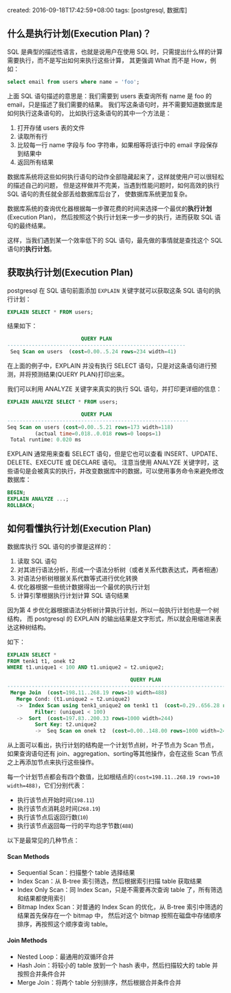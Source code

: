 created: 2016-09-18T17:42:59+08:00
tags: [postgresql, 数据库]


## 什么是执行计划(Execution Plan)？

SQL 是典型的描述性语言，也就是说用户在使用 SQL 时，只需提出什么样的计算需要执行，而不是写出如何来执行这些计算，
其更强调 What 而不是 How，例如：

```sql
select email from users where name = 'foo';
```

上面 SQL 语句描述的意思是：我们需要到 users 表查询所有 name 是 foo 的 email，只是描述了我们需要的结果。
我们写这条语句时，并不需要知道数据库是如何执行这条语句的，
比如执行这条语句的其中一个方法是：

1. 打开存储 users 表的文件
1. 读取所有行
1. 比较每一行 name 字段与 foo 字符串，如果相等将该行中的 email 字段保存到结果中
1. 返回所有结果

数据库系统将这些如何执行语句的动作全部隐藏起来了，这样就使用户可以很轻松的描述自己的问题，
但是这样做并不完美，当遇到性能问题时，如何高效的执行 SQL 语句的责任就全部丢给数据库后台了，
使数据库系统更加复杂。

数据库系统的查询优化器根据每一步骤花费的时间来选择一个最优的**执行计划**(Execution Plan)，
然后按照这个执行计划来一步一步的执行，进而获取 SQL 语句的最终结果。

这样，当我们遇到某一个效率低下的 SQL 语句，最先做的事情就是查找这个 SQL 语句的**执行计划**。


## 获取执行计划(Execution Plan)

postgresql 在 SQL 语句前面添加 `EXPLAIN` 关键字就可以获取这条 SQL 语句的执行计划：

```sql
EXPLAIN SELECT * FROM users;
```

结果如下：

```sql
                        QUERY PLAN
----------------------------------------------------------
 Seq Scan on users  (cost=0.00..5.24 rows=234 width=41)
```

在上面的例子中，EXPLAIN 并没有执行 SELECT 语句，只是对这条语句进行预测，并将预测结果(QUERY PLAN)打印出来。

我们可以利用 ANALYZE 关键字来真实的执行 SQL 语句，并打印更详细的信息：

```sql
EXPLAIN ANALYZE SELECT * FROM users;

                        QUERY PLAN
-----------------------------------------------------------
Seq Scan on users (cost=0.00..5.21 rows=173 width=118)
         (actual time=0.018..0.018 rows=0 loops=1)
 Total runtime: 0.020 ms
```

EXPLAIN 通常用来查看 SELECT 语句，但是它也可以查看 INSERT、UPDATE、DELETE、EXECUTE 或 DECLARE 语句。
注意当使用 ANALYZE 关键字时，这些语句是会被真实的执行，并改变数据库中的数据，可以使用事务命令来避免修改数据库：

```sql
BEGIN;
EXPLAIN ANALYZE ...;
ROLLBACK;
```

## 如何看懂执行计划(Execution Plan)

数据库执行 SQL 语句的步骤是这样的：

1. 读取 SQL 语句
1. 对其进行语法分析，形成一个语法分析树（或者关系代数表达式，两者相通）
1. 对语法分析树根据关系代数等式进行优化转换
1. 优化器根据一些统计数据得出一个最优的执行计划
1. 计算引擎根据执行计划计算 SQL 语句结果

因为第 4 步优化器根据语法分析树计算执行计划，所以一般执行计划也是一个树结构，
而 postgresql 的 EXPLAIN 的输出结果是文字形式，所以就会用缩进来表达这种树结构。

如下：

```sql
EXPLAIN SELECT *
FROM tenk1 t1, onek t2
WHERE t1.unique1 < 100 AND t1.unique2 = t2.unique2;

                                        QUERY PLAN
------------------------------------------------------------------------------------------
 Merge Join  (cost=198.11..268.19 rows=10 width=488)
   Merge Cond: (t1.unique2 = t2.unique2)
   ->  Index Scan using tenk1_unique2 on tenk1 t1  (cost=0.29..656.28 rows=101 width=244)
         Filter: (unique1 < 100)
   ->  Sort  (cost=197.83..200.33 rows=1000 width=244)
         Sort Key: t2.unique2
         ->  Seq Scan on onek t2  (cost=0.00..148.00 rows=1000 width=244)
```

从上面可以看出，执行计划的结构是一个计划节点树，叶子节点为 Scan 节点，
如果查询语句还有 join、aggregation、sorting等其他操作，会在这些 Scan 节点之上再添加节点来执行这些操作。

每一个计划节点都会有四个数值，比如根结点的`(cost=198.11..268.19 rows=10 width=488)`，它们分别代表：

* 执行该节点开始时间(`198.11`)
* 执行该节点消耗总时间(`268.19`)
* 执行该节点后返回行数(`10`)
* 执行该节点返回每一行的平均总字节数(`488`)

以下是最常见的几种节点：

#### Scan Methods

* Sequential Scan：扫描整个 table 选择结果
* Index Scan：从 B-tree 索引筛选，然后根据索引扫描 table 获取结果
* Index Only Scan：同 Index Scan，只是不需要再次查询 table 了，所有筛选和结果都使用索引
* Bitmap Index Scan：对普通的 Index Scan 的优化，从 B-tree 索引中筛选的结果首先保存在一个 bitmap 中，
  然后对这个 bitmap 按照在磁盘中存储顺序排序，再按照这个顺序查询 table。


#### Join Methods

* Nested Loop：最通用的双循环合并
* Hash Join：将较小的 table 放到一个 hash 表中，然后扫描较大的 table 并按照合并条件合并
* Merge Join：将两个 table 分别排序，然后根据合并条件合并
